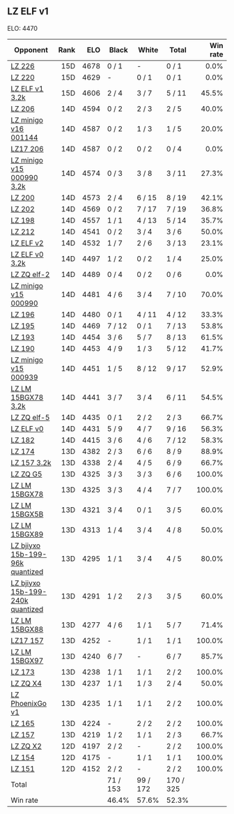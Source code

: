 ## LZ ELF v1 ##

ELO: 4470

Opponent | Rank | ELO | Black | White | Total | Win rate
---------|-----:|----:|-------|-------|-------|-------:
[LZ 226](LZ%20226.md) | 15D | 4678 | 0 / 1 | - | 0 / 1 | 0.0%
[LZ 220](LZ%20220.md) | 15D | 4629 | - | 0 / 1 | 0 / 1 | 0.0%
[LZ ELF v1 3.2k](LZ%20ELF%20v1%203.2k.md) | 15D | 4606 | 2 / 4 | 3 / 7 | 5 / 11 | 45.5%
[LZ 206](LZ%20206.md) | 14D | 4594 | 0 / 2 | 2 / 3 | 2 / 5 | 40.0%
[LZ minigo v16 001144](LZ%20minigo%20v16%20001144.md) | 14D | 4587 | 0 / 2 | 1 / 3 | 1 / 5 | 20.0%
[LZ17 206](LZ17%20206.md) | 14D | 4587 | 0 / 2 | 0 / 2 | 0 / 4 | 0.0%
[LZ minigo v15 000990 3.2k](LZ%20minigo%20v15%20000990%203.2k.md) | 14D | 4574 | 0 / 3 | 3 / 8 | 3 / 11 | 27.3%
[LZ 200](LZ%20200.md) | 14D | 4573 | 2 / 4 | 6 / 15 | 8 / 19 | 42.1%
[LZ 202](LZ%20202.md) | 14D | 4569 | 0 / 2 | 7 / 17 | 7 / 19 | 36.8%
[LZ 198](LZ%20198.md) | 14D | 4557 | 1 / 1 | 4 / 13 | 5 / 14 | 35.7%
[LZ 212](LZ%20212.md) | 14D | 4541 | 0 / 2 | 3 / 4 | 3 / 6 | 50.0%
[LZ ELF v2](LZ%20ELF%20v2.md) | 14D | 4532 | 1 / 7 | 2 / 6 | 3 / 13 | 23.1%
[LZ ELF v0 3.2k](LZ%20ELF%20v0%203.2k.md) | 14D | 4497 | 1 / 2 | 0 / 2 | 1 / 4 | 25.0%
[LZ ZQ elf-2](LZ%20ZQ%20elf-2.md) | 14D | 4489 | 0 / 4 | 0 / 2 | 0 / 6 | 0.0%
[LZ minigo v15 000990](LZ%20minigo%20v15%20000990.md) | 14D | 4481 | 4 / 6 | 3 / 4 | 7 / 10 | 70.0%
[LZ 196](LZ%20196.md) | 14D | 4480 | 0 / 1 | 4 / 11 | 4 / 12 | 33.3%
[LZ 195](LZ%20195.md) | 14D | 4469 | 7 / 12 | 0 / 1 | 7 / 13 | 53.8%
[LZ 193](LZ%20193.md) | 14D | 4454 | 3 / 6 | 5 / 7 | 8 / 13 | 61.5%
[LZ 190](LZ%20190.md) | 14D | 4453 | 4 / 9 | 1 / 3 | 5 / 12 | 41.7%
[LZ minigo v15 000939](LZ%20minigo%20v15%20000939.md) | 14D | 4451 | 1 / 5 | 8 / 12 | 9 / 17 | 52.9%
[LZ LM 15BGX78 3.2k](LZ%20LM%2015BGX78%203.2k.md) | 14D | 4441 | 3 / 7 | 3 / 4 | 6 / 11 | 54.5%
[LZ ZQ elf-5](LZ%20ZQ%20elf-5.md) | 14D | 4435 | 0 / 1 | 2 / 2 | 2 / 3 | 66.7%
[LZ ELF v0](LZ%20ELF%20v0.md) | 14D | 4431 | 5 / 9 | 4 / 7 | 9 / 16 | 56.3%
[LZ 182](LZ%20182.md) | 14D | 4415 | 3 / 6 | 4 / 6 | 7 / 12 | 58.3%
[LZ 174](LZ%20174.md) | 13D | 4382 | 2 / 3 | 6 / 6 | 8 / 9 | 88.9%
[LZ 157 3.2k](LZ%20157%203.2k.md) | 13D | 4338 | 2 / 4 | 4 / 5 | 6 / 9 | 66.7%
[LZ ZQ G5](LZ%20ZQ%20G5.md) | 13D | 4325 | 3 / 3 | 3 / 3 | 6 / 6 | 100.0%
[LZ LM 15BGX78](LZ%20LM%2015BGX78.md) | 13D | 4325 | 3 / 3 | 4 / 4 | 7 / 7 | 100.0%
[LZ LM 15BGX5B](LZ%20LM%2015BGX5B.md) | 13D | 4321 | 3 / 4 | 0 / 1 | 3 / 5 | 60.0%
[LZ LM 15BGX89](LZ%20LM%2015BGX89.md) | 13D | 4313 | 1 / 4 | 3 / 4 | 4 / 8 | 50.0%
[LZ bjiyxo 15b-199-96k quantized](LZ%20bjiyxo%2015b-199-96k%20quantized.md) | 13D | 4295 | 1 / 1 | 3 / 4 | 4 / 5 | 80.0%
[LZ bjiyxo 15b-199-240k quantized](LZ%20bjiyxo%2015b-199-240k%20quantized.md) | 13D | 4291 | 1 / 2 | 2 / 3 | 3 / 5 | 60.0%
[LZ LM 15BGX88](LZ%20LM%2015BGX88.md) | 13D | 4277 | 4 / 6 | 1 / 1 | 5 / 7 | 71.4%
[LZ17 157](LZ17%20157.md) | 13D | 4252 | - | 1 / 1 | 1 / 1 | 100.0%
[LZ LM 15BGX97](LZ%20LM%2015BGX97.md) | 13D | 4240 | 6 / 7 | - | 6 / 7 | 85.7%
[LZ 173](LZ%20173.md) | 13D | 4238 | 1 / 1 | 1 / 1 | 2 / 2 | 100.0%
[LZ ZQ X4](LZ%20ZQ%20X4.md) | 13D | 4237 | 1 / 1 | 1 / 3 | 2 / 4 | 50.0%
[LZ PhoenixGo v1](LZ%20PhoenixGo%20v1.md) | 13D | 4235 | 1 / 1 | 1 / 1 | 2 / 2 | 100.0%
[LZ 165](LZ%20165.md) | 13D | 4224 | - | 2 / 2 | 2 / 2 | 100.0%
[LZ 157](LZ%20157.md) | 13D | 4219 | 1 / 2 | 1 / 1 | 2 / 3 | 66.7%
[LZ ZQ X2](LZ%20ZQ%20X2.md) | 12D | 4197 | 2 / 2 | - | 2 / 2 | 100.0%
[LZ 154](LZ%20154.md) | 12D | 4175 | - | 1 / 1 | 1 / 1 | 100.0%
[LZ 151](LZ%20151.md) | 12D | 4152 | 2 / 2 | - | 2 / 2 | 100.0%
Total | | | 71 / 153 | 99 / 172 | 170 / 325 | 
Win rate| | | 46.4% | 57.6% | 52.3% | 
